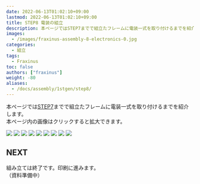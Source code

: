 ```yaml
---
date: 2022-06-13T01:02:10+09:00
lastmod: 2022-06-13T01:02:10+09:00
title: STEP8 電装の組立
description: 本ページではSTEP7までで組立たフレームに電装一式を取り付けるまでを紹介します。  
images:
  - /images/fraxinus-assembly-8-electronics-0.jpg
categories:
  - 組立
tags:
  - Fraxinus
toc: false
authors: ["fraxinus"]
weight: -80
aliases:
  - /docs/assembly/1stgen/step8/
---
```


本ページでは[STEP7](../step7)までで組立たフレームに電装一式を取り付けるまでを紹介します。  
本ページ内の画像はクリックすると拡大できます。

![](/images/fraxinus-assembly-8-electronics-0.jpg)
![](/images/fraxinus-assembly-8-electronics-1.jpg)
![](/images/fraxinus-assembly-8-electronics-2.jpg)
![](/images/fraxinus-assembly-8-electronics-3.jpg)
![](/images/fraxinus-assembly-8-electronics-4.jpg)
![](/images/fraxinus-assembly-8-electronics-5.jpg)
![](/images/fraxinus-assembly-8-electronics-6.jpg)
![](/images/fraxinus-assembly-8-electronics-7.jpg)
![](/images/fraxinus-assembly-8-electronics-8.jpg)

## NEXT

組み立ては終了です。印刷に進みます。  
（資料準備中）
